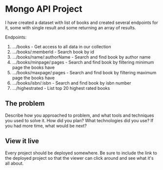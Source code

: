 # Mongo API Project

I have created a dataset with list of books and created several endpoints for it, some with single result and some returning an array of results. 

Endpoints: 
1) .../books - Get access to all data in our collection
2) .../books/:memberId - Search book by id
3) .../books/name/:authorName - Search and find book by author name
4) .../books/minpage/:pages - Search and find book by filtering minimum page the books have
5) .../books/maxpage/:pages - Search and find book by filtering maximum page the books have
6) .../books/isbn/:isbn - Search and find book by isbn number
7) .../highestrated - List top 20 highest rated books

## The problem

Describe how you approached to problem, and what tools and techniques you used to solve it. How did you plan? What technologies did you use? If you had more time, what would be next?

## View it live

Every project should be deployed somewhere. Be sure to include the link to the deployed project so that the viewer can click around and see what it's all about.
